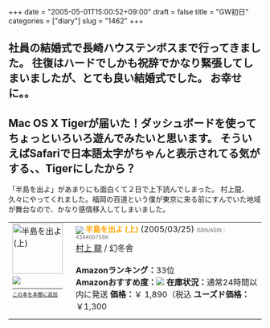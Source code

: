 +++
date = "2005-05-01T15:00:52+09:00"
draft = false
title = "GW初日"
categories = ["diary"]
slug = "1462"
+++

社員の結婚式で長崎ハウステンボスまで行ってきました。
往復はハードでしかも祝辞でかなり緊張してしまいましたが、とても良い結婚式でした。
お幸せに。。
--
Mac OS X Tigerが届いた！ダッシュボードを使ってちょっといろいろ遊んでみたいと思います。
そういえばSafariで日本語太字がちゃんと表示されてる気がする、、Tigerにしたから？
--
「半島を出よ」があまりにも面白くて２日で上下読んでしまった。
村上龍、久々にやってくれました。福岡の百道という僕が東京に来る前にすんでいた地域が舞台なので、かなり感情移入してしまいました。
<table width="100%" border="0"  cellpadding="10" ><tr><td valign="top" width="100"><a href="http://booklog.jp/asin/434400759X" target="_blank" title="半島を出よ (上)"><img src="http://images.amazon.com/images/P/434400759X.09._SCMZZZZZZZ_.jpg" border="0" style="margin-right:10px; width:100px" alt="半島を出よ (上)"></a>
<a href="http://www.amazon.co.jp/exec/obidos/ASIN/434400759X/ieiriblog-22/ref=nosim" target="_blank" title="半島を出よ (上)"><img src="http://booklog.jp/img/ama.gif" style="margin-top:5px;"></a>
<div style="width:100px; font-size:10px; color:#666666; border-width:1px 0px 0px 0px; border-style:solid; border-color:#444444; margin-top:8px; padding-top:3px;"><a href="http://booklog.jp/input.php?add=434400759X" target="_blank">この本を本棚に追加</a></div></td><td valign="top"><div style="margin-bottom:10px;"><h1 style="font-size:15px;font-weight:bold;color:orange;display:inline;"><img src="http://booklog.jp/img/icon-Book.gif" align="absmiddle" style="margin-right:3px;">半島を出よ (上)</h1>&nbsp;(2005/03/25)
<span style="font-size:10px; color:#666666;">ISBN/ASIN：434400759X</span>
<div style="margin-top:3px;">	<a href="http://booklog.jp/keyword/%E6%9D%91%E4%B8%8A+%E9%BE%8D/books-jp" >村上 龍</a>&nbsp;/&nbsp;幻冬舎<div style="margin-top:20px;"><b>Amazonランキング：</b>33位<br><b>Amazonおすすめ度：</b><img src="http://booklog.jp/img/4.gif">
<b>在庫状況：</b>通常24時間以内に発送
<b>価格：</b>￥ 1,890（税込
<b>ユーズド価格：</b>￥1,300
</div></div></div></td></tr></table>
